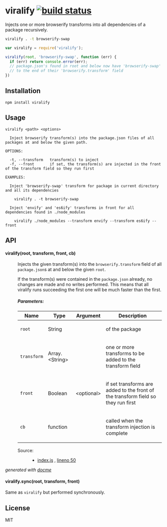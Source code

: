 # viralify [![build status](https://secure.travis-ci.org/thlorenz/viralify.png)](http://travis-ci.org/thlorenz/viralify)

Injects one or more browserify transforms into all dependencies of a package recursively.

```sh
viralify . -t browserify-swap
```

```js
var viralify = require('viralify');

viralify(root, 'browserify-swap', function (err) {
  if (err) return console.error(err);
  // package.json's found in root and below now have 'browserify-swap' added 
  // to the end of their 'browserify.transform' field
})
```

## Installation

    npm install viralify

## Usage

```
viralify <path> <options>

  Inject browserify transform(s) into the package.json files of all packages at and below the given path.

OPTIONS:

  -t, --transform   transform(s) to inject
  -f, --front       if set, the transform(s) are injected in the front of the transform field so they run first

EXAMPLES:

  Inject 'browserify-swap' transform for package in current directory and all its dependencies

    viralify . -t browserify-swap

  Inject 'envify' and 'es6ify' transforms in front for all dependencies found in ./node_modules

    viralify ./node_modules --transform envify --transform es6ify --front
```
## API

<!-- START docme generated API please keep comment here to allow auto update -->
<!-- DON'T EDIT THIS SECTION, INSTEAD RE-RUN docme TO UPDATE -->

<div>
<div class="jsdoc-githubify">
<section>
<article>
<div class="container-overview">
<dl class="details">
</dl>
</div>
<dl>
<dt>
<h4 class="name" id="viralify"><span class="type-signature"></span>viralify<span class="signature">(root, transform, <span class="optional">front</span>, cb)</span><span class="type-signature"></span></h4>
</dt>
<dd>
<div class="description">
<p>Injects the given transform(s) into the <code>browserify.transform</code> field of all <code>package.json</code>s
at and below the given <code>root</code>.</p>
<p>If the transform(s) were contained in the <code>package.json</code> already, no changes are made and no writes performed.
This means that all viralify runs succeeding the first one will be much faster than the first.</p>
</div>
<h5>Parameters:</h5>
<table class="params">
<thead>
<tr>
<th>Name</th>
<th>Type</th>
<th>Argument</th>
<th class="last">Description</th>
</tr>
</thead>
<tbody>
<tr>
<td class="name"><code>root</code></td>
<td class="type">
<span class="param-type">String</span>
</td>
<td class="attributes">
</td>
<td class="description last"><p>of the package</p></td>
</tr>
<tr>
<td class="name"><code>transform</code></td>
<td class="type">
<span class="param-type">Array.&lt;String></span>
</td>
<td class="attributes">
</td>
<td class="description last"><p>one or more transforms to be added to the transform field</p></td>
</tr>
<tr>
<td class="name"><code>front</code></td>
<td class="type">
<span class="param-type">Boolean</span>
</td>
<td class="attributes">
&lt;optional><br>
</td>
<td class="description last"><p>if set transforms are added to the front of the transform field so they run first</p></td>
</tr>
<tr>
<td class="name"><code>cb</code></td>
<td class="type">
<span class="param-type">function</span>
</td>
<td class="attributes">
</td>
<td class="description last"><p>called when the transform injection is complete</p></td>
</tr>
</tbody>
</table>
<dl class="details">
<dt class="tag-source">Source:</dt>
<dd class="tag-source"><ul class="dummy">
<li>
<a href="https://github.com/thlorenz/viralify/blob/master/index.js">index.js</a>
<span>, </span>
<a href="https://github.com/thlorenz/viralify/blob/master/index.js#L50">lineno 50</a>
</li>
</ul></dd>
</dl>
</dd>
</dl>
</article>
</section>
</div>

*generated with [docme](https://github.com/thlorenz/docme)*
</div>
<!-- END docme generated API please keep comment here to allow auto update -->

#### viralify.sync(root, transform, front)

Same as `viralify` but performed synchronously.

## License

MIT

